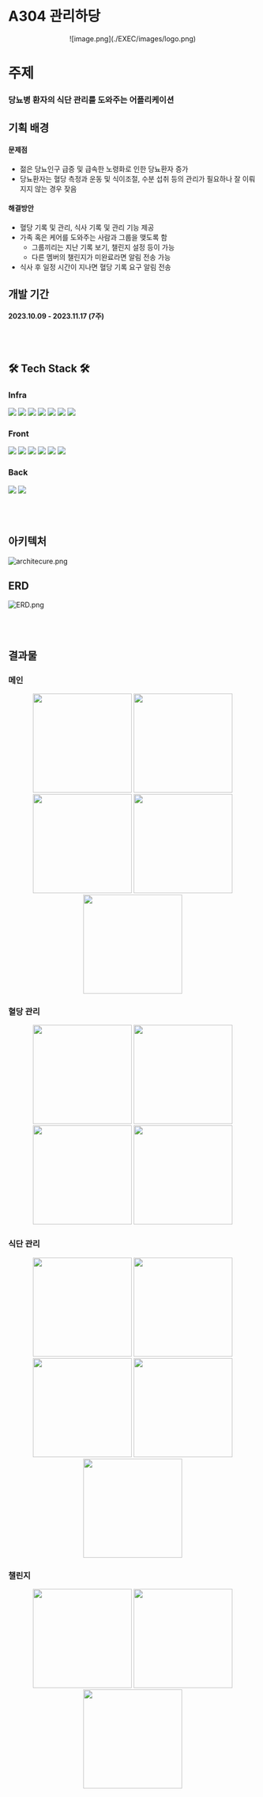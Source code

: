 # A304 관리하당 

<center>![image.png](./EXEC/images/logo.png)</center>

# 주제
### 당뇨병 환자의 식단 관리를 도와주는 어플리케이션

## 기획 배경
#### 문제점
- 젊은 당뇨인구 급증 및 급속한 노령화로 인한 당뇨환자 증가
- 당뇨환자는 혈당 측정과 운동 및 식이조절, 수분 섭취 등의 관리가 필요하나 잘 이뤄지지 않는 경우 잦음

#### 해결방안
- 혈당 기록 및 관리, 식사 기록 및 관리 기능 제공
- 가족 혹은 케어를 도와주는 사람과 그룹을 맺도록 함
    - 그룹끼리는 지난 기록 보기, 챌린지 설정 등이 가능
    - 다른 멤버의 챌린지가 미완료라면 알림 전송 가능
- 식사 후 일정 시간이 지나면 혈당 기록 요구 알림 전송

## 개발 기간
#### 2023.10.09 - 2023.11.17 (7주)

<br/><br/>
## 🛠️ Tech Stack 🛠️
### Infra
<img src="https://img.shields.io/badge/MySQL-4479A1?style=for-the-badge&logo=mysql&logoColor=white"/>
<img src="https://img.shields.io/badge/apachekafka-231F20?style=for-the-badge&logo=apachekafka&logoColor=white"/>
<img src="https://img.shields.io/badge/jenkins-D24939?style=for-the-badge&logo=jenkins&logoColor=white"/>
<img src="https://img.shields.io/badge/docker-2496ED?style=for-the-badge&logo=docker&logoColor=white"/>
<img src="https://img.shields.io/badge/redis-DC382D?style=for-the-badge&logo=redis&logoColor=white"/>
<img src="https://img.shields.io/badge/amazons3-569A31?style=for-the-badge&logo=amazons3&logoColor=white"/>
<img src="https://img.shields.io/badge/NGINX-009639?style=for-the-badge&logo=NGINX&logoColor=white"/>

### Front
<img src="https://img.shields.io/badge/React_Native-20232A?style=for-the-badge&logo=react&logoColor=61DAFB"/>
<img src="https://img.shields.io/badge/TypeScript-007ACC?style=for-the-badge&logo=typescript&logoColor=white"/>
<img src="https://img.shields.io/badge/eslint-4B32C3?style=for-the-badge&logo=eslint&logoColor=white"/>
<img src="https://img.shields.io/badge/redux-764ABC?style=for-the-badge&logo=redux&logoColor=white"/>
<img src="https://img.shields.io/badge/reactquery-FF4154?style=for-the-badge&logo=reactquery&logoColor=white"/>
<img src="https://img.shields.io/badge/styledcomponents-DB7093?style=for-the-badge&logo=styledcomponents&logoColor=white"/>

### Back
<img src="https://img.shields.io/badge/springboot-6DB33F?style=for-the-badge&logo=springboot&logoColor=white">
<img src="https://img.shields.io/badge/Java-ED8B00?style=for-the-badge&logo=openjdk&logoColor=white"/>

<br/><br/>

## 아키텍처
![architecure.png](./EXEC/SoftwareArchitecture.png)

## ERD 
![ERD.png](./EXEC/ERD.png)

<br/><br/>
## 결과물

### 메인
<p align="center">
<img src="./EXEC/images/login.jpeg" width=200/>
<img src="./EXEC/images/main1.png" width=200/>
<img src="./EXEC/images/main2.png" width=200/>
<img src="./EXEC/images/main3.png" width=200/>
<img src="./EXEC/images/mypage.png" width=200/>
</p>

### 혈당 관리
<p align="center">
<img src="./EXEC/images/bloodsugar1.png" width=200/>
<img src="./EXEC/images/bloodsugar2.png" width=200/>
<img src="./EXEC/images/bloodsugar3.png" width=200/>
<img src="./EXEC/images/bloodsugar4.jpeg" width=200/>
</p>

### 식단 관리
<p align="center">
<img src="./EXEC/images/meal1.png" width=200/>
<img src="./EXEC/images/meal2.png" width=200/>
<img src="./EXEC/images/meal3.png" width=200/>
<img src="./EXEC/images/meal4.png" width=200/>
<img src="./EXEC/images/meal5.png" width=200/>
</p>


### 챌린지
<p align="center">
<img src="./EXEC/images/challenge.jpeg" width=200/>
<img src="./EXEC/images/challenge1.png" width=200/>
<img src="./EXEC/images/challenge2.jpeg" width=200/>
</p>
